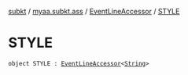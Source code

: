 [subkt](../../index.md) / [myaa.subkt.ass](../index.md) / [EventLineAccessor](index.md) / [STYLE](./-s-t-y-l-e.md)

# STYLE

`object STYLE : `[`EventLineAccessor`](index.md)`<`[`String`](https://kotlinlang.org/api/latest/jvm/stdlib/kotlin/-string/index.html)`>`